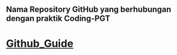 ## Nama Repository GitHub yang berhubungan dengan praktik Coding-PGT

# [Github_Guide](https://github.com/nanangpratama99/Github_Guide)
